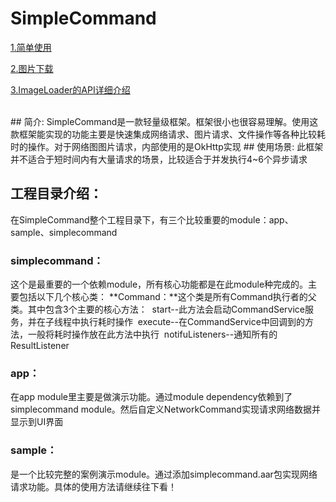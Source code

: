 # SimpleCommand

[1.简单使用](https://github.com/McoyJiang/SimpleCommand/blob/master/docs/1.%E7%AE%80%E5%8D%95%E4%BD%BF%E7%94%A8.md)

[2.图片下载](https://github.com/McoyJiang/SimpleCommand/blob/master/docs/2.%E5%9B%BE%E7%89%87%E4%B8%8B%E8%BD%BD.md)

[3.ImageLoader的API详细介绍](https://github.com/McoyJiang/SimpleCommand/blob/master/docs/3.ImageLoader%E7%9A%84API%E8%AF%A6%E7%BB%86%E4%BB%8B%E7%BB%8D.md)

<br>
## 简介:
SimpleCommand是一款轻量级框架。框架很小也很容易理解。使用这款框架能实现的功能主要是快速集成网络请求、图片请求、文件操作等各种比较耗时的操作。对于网络图图片请求，内部使用的是OkHttp实现
## 使用场景:
此框架并不适合于短时间内有大量请求的场景，比较适合于并发执行4~6个异步请求

## 工程目录介绍：
在SimpleCommand整个工程目录下，有三个比较重要的module：app、sample、simplecommand
### simplecommand：
这个是最重要的一个依赖module，所有核心功能都是在此module种完成的。主要包括以下几个核心类：
**Command：**这个类是所有Command执行者的父类。其中包含3个主要的核心方法：
  start--此方法会启动CommandService服务，并在子线程中执行耗时操作
  execute--在CommandService中回调到的方法，一般将耗时操作放在此方法中执行
  notifuListeners--通知所有的ResultListener
  
### app：
在app module里主要是做演示功能。通过module dependency依赖到了simplecommand module。然后自定义NetworkCommand实现请求网络数据并显示到UI界面

### sample：
是一个比较完整的案例演示module。通过添加simplecommand.aar包实现网络请求功能。具体的使用方法请继续往下看！
